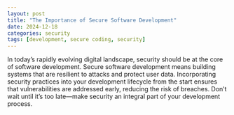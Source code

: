 ```yaml
---
layout: post
title: "The Importance of Secure Software Development"
date: 2024-12-18
categories: security
tags: [development, secure coding, security]
---
```

In today’s rapidly evolving digital landscape, security should be at the core of software development. Secure software development means building systems that are resilient to attacks and protect user data. Incorporating security practices into your development lifecycle from the start ensures that vulnerabilities are addressed early, reducing the risk of breaches. Don’t wait until it’s too late—make security an integral part of your development process.
